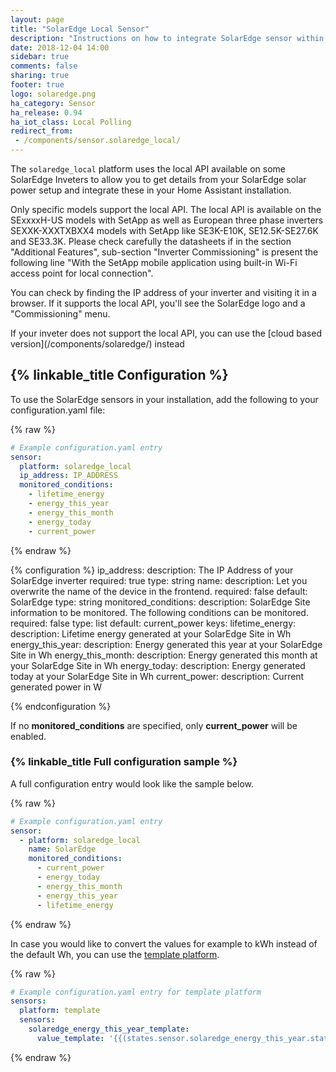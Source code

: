 ```yaml
---
layout: page
title: "SolarEdge Local Sensor"
description: "Instructions on how to integrate SolarEdge sensor within Home Assistant via Local API."
date: 2018-12-04 14:00
sidebar: true
comments: false
sharing: true
footer: true
logo: solaredge.png
ha_category: Sensor
ha_release: 0.94
ha_iot_class: Local Polling
redirect_from:
 - /components/sensor.solaredge_local/
---
```


The `solaredge_local` platform uses the local API available on some SolarEdge Inveters to allow you to get details from your SolarEdge solar power setup and integrate these in your Home Assistant installation.


Only specific models support the local API.  The local API is available on the SExxxxH-US models with SetApp as well as European three phase inverters SEXXK-XXXTXBXX4 models with SetApp like SE3K-E10K, SE12.5K-SE27.6K and SE33.3K. Please check carefully the datasheets if in the section "Additional Features", sub-section "Inverter Commissioning" is present the following line "With the SetApp mobile application using built-in Wi-Fi access point for local connection".

You can check by finding the IP address of your inverter and visiting it in a browser. If it supports the local API, you'll see the SolarEdge logo and a "Commissioning" menu.

<p class='note'>
If your inveter does not support the local API, you can use the [cloud based version](/components/solaredge/) instead
</p>

## {% linkable_title Configuration %}

To use the SolarEdge sensors in your installation, add the following to your configuration.yaml file:

{% raw %}
```yaml
# Example configuration.yaml entry
sensor:
  platform: solaredge_local
  ip_address: IP_ADDRESS
  monitored_conditions:
    - lifetime_energy
    - energy_this_year
    - energy_this_month
    - energy_today
    - current_power
```
{% endraw %}

{% configuration %}
ip_address:
  description: The IP Address of your SolarEdge inverter
  required: true
  type: string
name:
  description: Let you overwrite the name of the device in the frontend.
  required: false
  default: SolarEdge
  type: string
monitored_conditions:
  description: SolarEdge Site information to be monitored. The following conditions can be monitored.
  required: false
  type: list
  default: current_power
  keys:
    lifetime_energy:
      description: Lifetime energy generated at your SolarEdge Site in Wh
    energy_this_year:
      description: Energy generated this year at your SolarEdge Site in Wh
    energy_this_month:
      description: Energy generated this month at your SolarEdge Site in Wh
    energy_today:
      description: Energy generated today at your SolarEdge Site in Wh
    current_power:
      description: Current generated power in W

{% endconfiguration %}

If no **monitored_conditions** are specified, only **current_power** will be enabled.

### {% linkable_title Full configuration sample %}

A full configuration entry would look like the sample below.

{% raw %}
```yaml
# Example configuration.yaml entry
sensor:
  - platform: solaredge_local
    name: SolarEdge
    monitored_conditions:
      - current_power
      - energy_today
      - energy_this_month
      - energy_this_year
      - lifetime_energy
```
{% endraw %}

In case you would like to convert the values for example to kWh instead of the default Wh, you can use the [template platform](/components/sensor.template/).

{% raw %}
```yaml
# Example configuration.yaml entry for template platform
sensors:
  platform: template
  sensors:
    solaredge_energy_this_year_template:
      value_template: '{{(states.sensor.solaredge_energy_this_year.state | float / 1000) | round(2)}}'
```
{% endraw %}

